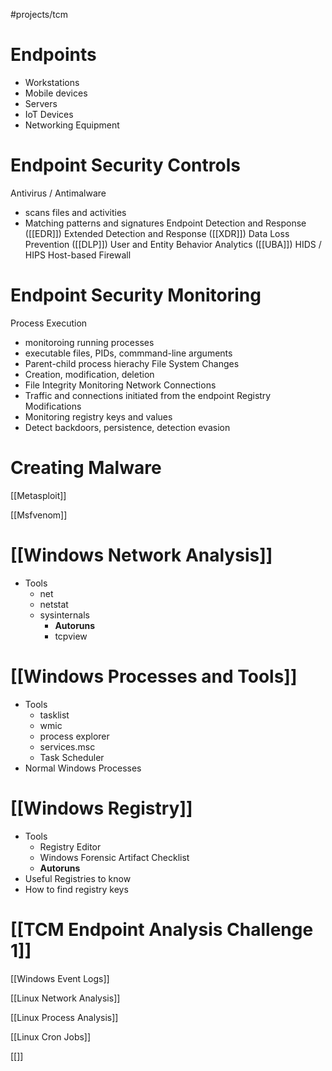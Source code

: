#projects/tcm 

# Endpoints
- Workstations
- Mobile devices
- Servers
- IoT Devices
- Networking Equipment

# Endpoint Security Controls

Antivirus / Antimalware
- scans files and activities
- Matching patterns and signatures
Endpoint Detection and Response ([[EDR]])
Extended Detection and Response ([[XDR]])
Data Loss Prevention ([[DLP]])
User and Entity Behavior Analytics ([[UBA]])
HIDS / HIPS
Host-based Firewall

# Endpoint Security Monitoring

Process Execution
- monitoroing running processes
- executable files, PIDs, commmand-line arguments
- Parent-child process hierachy
File System Changes
- Creation, modification, deletion
- File Integrity Monitoring
Network Connections
- Traffic and connections initiated from the endpoint
Registry Modifications
- Monitoring registry keys and values
- Detect backdoors, persistence, detection evasion
 
#  Creating Malware

[[Metasploit]]

[[Msfvenom]]
# [[Windows Network Analysis]]
- Tools 
	- net 
	- netstat 
	- sysinternals 
		- **Autoruns**  
		- tcpview 

# [[Windows Processes and Tools]] 
- Tools 
	- tasklist 
	- wmic 
	- process explorer 
	- services.msc 
	- Task Scheduler 
- Normal Windows Processes 

# [[Windows Registry]]
- Tools 
	- Registry Editor 
	- Windows Forensic Artifact Checklist
	- **Autoruns**
- Useful Registries to know
- How to find registry keys 

# [[TCM Endpoint Analysis Challenge 1]]

[[Windows Event Logs]]

[[Linux Network Analysis]]

[[Linux Process Analysis]]

[[Linux Cron Jobs]]

[[]]